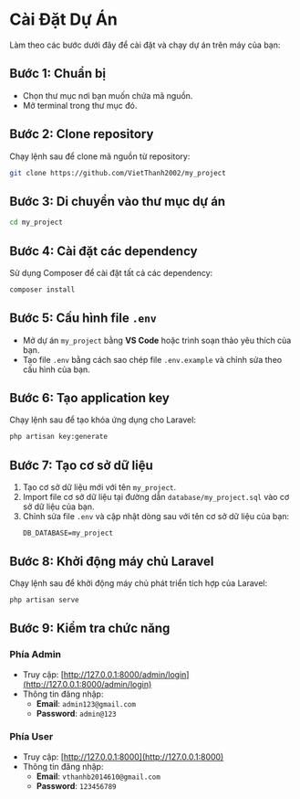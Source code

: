 # Cài Đặt Dự Án

Làm theo các bước dưới đây để cài đặt và chạy dự án trên máy của bạn:

## Bước 1: Chuẩn bị
- Chọn thư mục nơi bạn muốn chứa mã nguồn.
- Mở terminal trong thư mục đó.

## Bước 2: Clone repository
Chạy lệnh sau để clone mã nguồn từ repository:
```bash
git clone https://github.com/VietThanh2002/my_project
```

## Bước 3: Di chuyển vào thư mục dự án
```bash
cd my_project
```

## Bước 4: Cài đặt các dependency
Sử dụng Composer để cài đặt tất cả các dependency:
```bash
composer install
```

## Bước 5: Cấu hình file `.env`
- Mở dự án `my_project` bằng **VS Code** hoặc trình soạn thảo yêu thích của bạn.
- Tạo file `.env` bằng cách sao chép file `.env.example` và chỉnh sửa theo cấu hình của bạn.

## Bước 6: Tạo application key
Chạy lệnh sau để tạo khóa ứng dụng cho Laravel:
```bash
php artisan key:generate
```

## Bước 7: Tạo cơ sở dữ liệu
1. Tạo cơ sở dữ liệu mới với tên `my_project`.
2. Import file cơ sở dữ liệu tại đường dẫn `database/my_project.sql` vào cơ sở dữ liệu của bạn.
3. Chỉnh sửa file `.env` và cập nhật dòng sau với tên cơ sở dữ liệu của bạn:
   ```env
   DB_DATABASE=my_project
   ```

## Bước 8: Khởi động máy chủ Laravel
Chạy lệnh sau để khởi động máy chủ phát triển tích hợp của Laravel:
```bash
php artisan serve
```

## Bước 9: Kiểm tra chức năng
### Phía Admin
- Truy cập: [http://127.0.0.1:8000/admin/login](http://127.0.0.1:8000/admin/login)
- Thông tin đăng nhập:
  - **Email**: `admin123@gmail.com`
  - **Password**: `admin@123`

### Phía User
- Truy cập: [http://127.0.0.1:8000](http://127.0.0.1:8000)
- Thông tin đăng nhập:
  - **Email**: `vthanhb2014610@gmail.com`
  - **Password**: `123456789`
